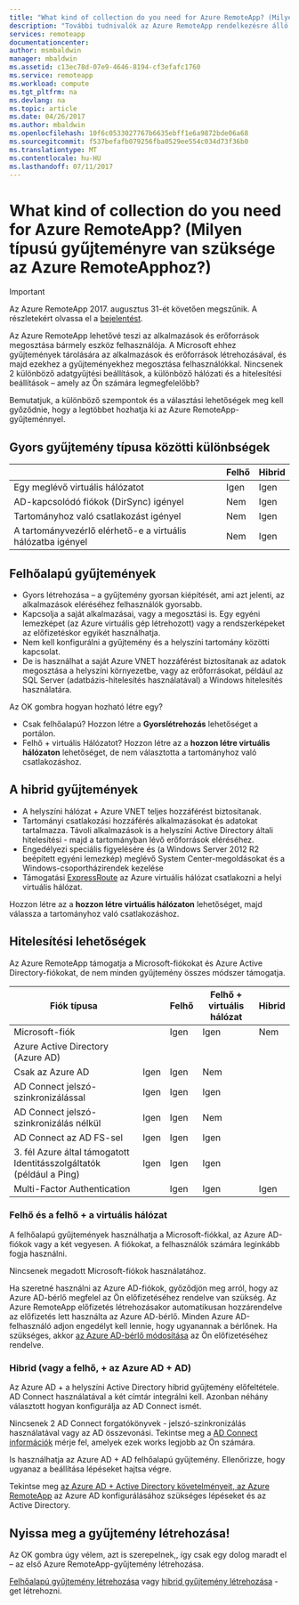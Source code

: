 ```yaml
---
title: "What kind of collection do you need for Azure RemoteApp? (Milyen típusú gyűjteményre van szüksége az Azure RemoteApphoz?) | Microsoft Docs"
description: "További tudnivalók az Azure RemoteApp rendelkezésre álló gyűjtemények típusú."
services: remoteapp
documentationcenter: 
author: msmbaldwin
manager: mbaldwin
ms.assetid: c13ec78d-07e9-4646-8194-cf3efafc1760
ms.service: remoteapp
ms.workload: compute
ms.tgt_pltfrm: na
ms.devlang: na
ms.topic: article
ms.date: 04/26/2017
ms.author: mbaldwin
ms.openlocfilehash: 10f6c0533027767b6635ebff1e6a9872bde06a68
ms.sourcegitcommit: f537befafb079256fba0529ee554c034d73f36b0
ms.translationtype: MT
ms.contentlocale: hu-HU
ms.lasthandoff: 07/11/2017
---
```

# <a name="what-kind-of-collection-do-you-need-for-azure-remoteapp"></a>What kind of collection do you need for Azure RemoteApp? (Milyen típusú gyűjteményre van szüksége az Azure RemoteApphoz?)
> [!IMPORTANT]
> Az Azure RemoteApp 2017. augusztus 31-ét követően megszűnik. A részletekért olvassa el a [bejelentést](https://go.microsoft.com/fwlink/?linkid=821148).
> 
> 

Az Azure RemoteApp lehetővé teszi az alkalmazások és erőforrások megosztása bármely eszköz felhasználója. A Microsoft ehhez gyűjtemények tárolására az alkalmazások és erőforrások létrehozásával, és majd ezekhez a gyűjteményekhez megosztása felhasználókkal. Nincsenek 2 különböző adatgyűjtési beállítások, a különböző hálózati és a hitelesítési beállítások – amely az Ön számára legmegfelelőbb?

Bemutatjuk, a különböző szempontok és a választási lehetőségek meg kell győződnie, hogy a legtöbbet hozhatja ki az Azure RemoteApp-gyűjteménnyel. 

## <a name="quick-differences-between-the-collection-types"></a>Gyors gyűjtemény típusa közötti különbségek
|  | Felhő | Hibrid |
| --- | --- | --- |
| Egy meglévő virtuális hálózatot |Igen |Igen |
| AD-kapcsolódó fiókok (DirSync) igényel |Nem |Igen |
| Tartományhoz való csatlakozást igényel |Nem |Igen |
| A tartományvezérlő elérhető-e a virtuális hálózatba igényel |Nem |Igen |

## <a name="cloud-collections"></a>Felhőalapú gyűjtemények
* Gyors létrehozása – a gyűjtemény gyorsan kiépítését, ami azt jelenti, az alkalmazások eléréséhez felhasználók gyorsabb.
* Kapcsolja a saját alkalmazásai, vagy a megosztási is. Egy egyéni lemezképet (az Azure virtuális gép létrehozott) vagy a rendszerképeket az előfizetéskor egyikét használhatja.
* Nem kell konfigurálni a gyűjtemény és a helyszíni tartomány közötti kapcsolat.
* De is használhat a saját Azure VNET hozzáférést biztosítanak az adatok megosztása a helyszíni környezetbe, vagy az erőforrásokat, például az SQL Server (adatbázis-hitelesítés használatával) a Windows hitelesítés használatára.

Az OK gombra hogyan hozható létre egy?

* Csak felhőalapú? Hozzon létre a **Gyorslétrehozás** lehetőséget a portálon.
* Felhő + virtuális Hálózatot? Hozzon létre az a **hozzon létre virtuális hálózaton** lehetőséget, de nem választotta a tartományhoz való csatlakozáshoz.

## <a name="hybrid-collections"></a>A hibrid gyűjtemények
* A helyszíni hálózat + Azure VNET teljes hozzáférést biztosítanak.
* Tartományi csatlakozási hozzáférés alkalmazásokat és adatokat tartalmazza. Távoli alkalmazások is a helyszíni Active Directory általi hitelesítési - majd a tartományban lévő erőforrások eléréséhez.
* Engedélyezi speciális figyelésére és (a Windows Server 2012 R2 beépített egyéni lemezkép) meglévő System Center-megoldásokat és a Windows-csoportházirendek kezelése
* Támogatási [ExpressRoute](https://azure.microsoft.com/services/expressroute/) az Azure virtuális hálózat csatlakozni a helyi virtuális hálózat.

Hozzon létre az a **hozzon létre virtuális hálózaton** lehetőséget, majd válassza a tartományhoz való csatlakozáshoz.

## <a name="authentication-options"></a>Hitelesítési lehetőségek
Az Azure RemoteApp támogatja a Microsoft-fiókokat és Azure Active Directory-fiókokat, de nem minden gyűjtemény összes módszer támogatja. 

| Fiók típusa |  | Felhő | Felhő + virtuális hálózat | Hibrid |
| --- | --- | --- | --- | --- |
| Microsoft-fiók | |Igen |Igen |Nem |
| Azure Active Directory (Azure AD) | | | | |
| Csak az Azure AD |Igen |Igen |Nem | |
| AD Connect jelszó-szinkronizálással |Igen |Igen |Igen | |
| AD Connect jelszó-szinkronizálás nélkül |Igen |Igen |Nem | |
| AD Connect az AD FS-sel |Igen |Igen |Igen | |
| 3. fél Azure által támogatott Identitásszolgáltatók (például a Ping) |Igen |Igen |Igen | |
| Multi-Factor Authentication | |Igen |Igen |Igen |

### <a name="cloud-and-cloud--vnet"></a>Felhő és a felhő + a virtuális hálózat
A felhőalapú gyűjtemények használhatja a Microsoft-fiókkal, az Azure AD-fiókok vagy a két vegyesen. A fiókokat, a felhasználók számára leginkább fogja használni.

Nincsenek megadott Microsoft-fiókok használatához. 

Ha szeretné használni az Azure AD-fiókok, győződjön meg arról, hogy az Azure AD-bérlő megfelel az Ön előfizetéséhez rendelve van szükség. Az Azure RemoteApp előfizetés létrehozásakor automatikusan hozzárendelve az előfizetés lett használta az Azure AD-bérlő. Minden Azure AD-felhasználó adjon engedélyt kell lennie, hogy ugyanannak a bérlőnek. Ha szükséges, akkor [az Azure AD-bérlő módosítása](remoteapp-changetenant.md) az Ön előfizetéséhez rendelve.

### <a name="hybrid-or-cloud--azure-ad--ad"></a>Hibrid (vagy a felhő, + az Azure AD + AD)
Az Azure AD + a helyszíni Active Directory hibrid gyűjtemény előfeltétele. AD Connect használatával a két címtár integrálni kell. Azonban néhány választott hogyan konfigurálja az AD Connect ismét. 

Nincsenek 2 AD Connect forgatókönyvek - jelszó-szinkronizálás használatával vagy az AD összevonási. Tekintse meg a [AD Connect információk](../active-directory/active-directory-aadconnect.md) mérje fel, amelyek ezek works legjobb az Ön számára.

Is használhatja az Azure AD + AD felhőalapú gyűjtemény. Ellenőrizze, hogy ugyanaz a beállítása lépéseket hajtsa végre.

Tekintse meg [az Azure AD + Active Directory követelményeit, az Azure RemoteApp](remoteapp-ad.md) az Azure AD konfigurálásához szükséges lépéseket és az Active Directory.

## <a name="go-create-your-collection"></a>Nyissa meg a gyűjtemény létrehozása!
Az OK gombra úgy vélem, azt is szerepelnek,, így csak egy dolog maradt el – az első Azure RemoteApp-gyűjtemény létrehozása.

[Felhőalapú gyűjtemény létrehozása](remoteapp-create-cloud-deployment.md) vagy [hibrid gyűjtemény létrehozása](remoteapp-create-hybrid-deployment.md) -get létrehozni.

